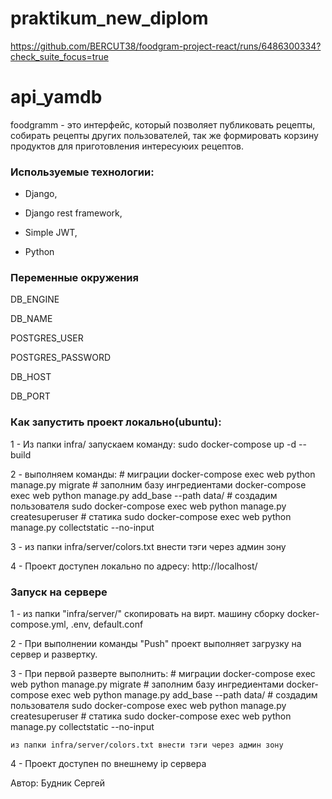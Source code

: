 # praktikum_new_diplom
https://github.com/BERCUT38/foodgram-project-react/runs/6486300334?check_suite_focus=true

# api_yamdb 

 

foodgramm - это интерфейс, который позволяет публиковать рецепты, собирать рецепты других пользователей, так же формировать корзину продуктов для приготовления интересуюих рецептов. 

 

### Используемые технологии: 

 

+ Django, 

+ Django rest framework, 

+ Simple JWT, 

+ Python 

 

### Переменные окружения 

 

DB_ENGINE  

DB_NAME 

POSTGRES_USER 

POSTGRES_PASSWORD 

DB_HOST 

DB_PORT 

 

### Как запустить проект локально(ubuntu):
1 - Из папки infra/ запускаем команду:
	sudo docker-compose up -d --build

2 - выполняем команды:
		# миграции
   	docker-compose exec web python manage.py migrate
    	# заполним базу ингредиентами
	docker-compose exec web python manage.py add_base --path data/
        # создадим пользователя
	sudo docker-compose exec web python manage.py createsuperuser
		# статика
    sudo docker-compose exec web python manage.py collectstatic --no-input
 
3 - из папки infra/server/colors.txt внести тэги через админ зону

4 - Проект доступен локально по адресу:
			http://localhost/

### Запуск на сервере
1 - из папки "infra/server/" скопировать на вирт. машину сборку docker-compose.yml, .env, default.conf

2 - При выполнении команды "Push" проект выполняет загрузку на сервер и развертку. 

3 - При первой разверте выполнить:
		# миграции
   	docker-compose exec web python manage.py migrate
    	# заполним базу ингредиентами
	docker-compose exec web python manage.py add_base --path data/
        # создадим пользователя
	sudo docker-compose exec web python manage.py createsuperuser
		# статика
    sudo docker-compose exec web python manage.py collectstatic --no-input

	из папки infra/server/colors.txt внести тэги через админ зону

4 - Проект доступен по внешнему ip сервера	

Автор: Будник Сергей 
